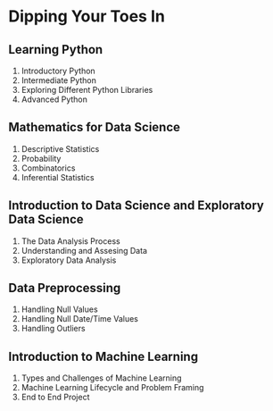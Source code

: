 # Dipping Your Toes In

## Learning Python
1. Introductory Python
3. Intermediate Python
5. Exploring Different Python Libraries
7. Advanced Python

## Mathematics for Data Science
1. Descriptive Statistics
2. Probability
3. Combinatorics
4. Inferential Statistics

## Introduction to Data Science and Exploratory Data Science
1. The Data Analysis Process
2. Understanding and Assesing Data
3. Exploratory Data Analysis

## Data Preprocessing
1. Handling Null Values
2. Handling Null Date/Time Values
3. Handling Outliers

## Introduction to Machine Learning
1. Types and Challenges of Machine Learning
2. Machine Learning Lifecycle and Problem Framing
3. End to End Project
